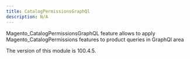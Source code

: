 ```yaml
---
title: CatalogPermissionsGraphQl
description: N/A
---
```


Magento_CatalogPermissionsGraphQL feature allows to apply Magento_CatalogPermissions features to product queries in GraphQl area

<InlineAlert slots="text" />
The version of this module is 100.4.5.

